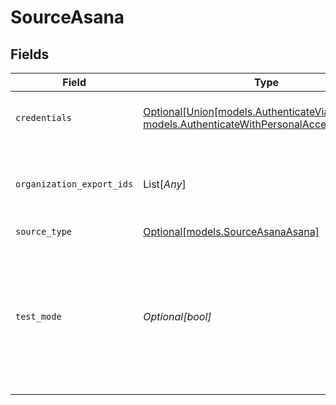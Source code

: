 # SourceAsana


## Fields

| Field                                                                                                                                 | Type                                                                                                                                  | Required                                                                                                                              | Description                                                                                                                           |
| ------------------------------------------------------------------------------------------------------------------------------------- | ------------------------------------------------------------------------------------------------------------------------------------- | ------------------------------------------------------------------------------------------------------------------------------------- | ------------------------------------------------------------------------------------------------------------------------------------- |
| `credentials`                                                                                                                         | [Optional[Union[models.AuthenticateViaAsanaOauth, models.AuthenticateWithPersonalAccessToken]]](../models/authenticationmechanism.md) | :heavy_minus_sign:                                                                                                                    | Choose how to authenticate to Github                                                                                                  |
| `organization_export_ids`                                                                                                             | List[*Any*]                                                                                                                           | :heavy_minus_sign:                                                                                                                    | Globally unique identifiers for the organization exports                                                                              |
| `source_type`                                                                                                                         | [Optional[models.SourceAsanaAsana]](../models/sourceasanaasana.md)                                                                    | :heavy_minus_sign:                                                                                                                    | N/A                                                                                                                                   |
| `test_mode`                                                                                                                           | *Optional[bool]*                                                                                                                      | :heavy_minus_sign:                                                                                                                    | This flag is used for testing purposes for certain streams that return a lot of data. This flag is not meant to be enabled for prod.  |